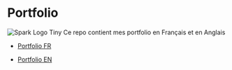 # Portfolio

![Spark Logo Tiny](https://files.training.databricks.com/images/105/logo_spark_tiny.png) Ce repo contient mes portfolio en Français et en Anglais

- [Portfolio FR](ressources/portfolio_slide/portfolio_fr.md)

- [Portfolio EN](ressources/portfolio_slide/portfolio_en.md)


<!-- export CHROME_PATH=/usr/bin/brave-browser -->
<!-- npx @marp-team/marp-cli@latest  -w ressources/portfolio_slide/portfolio_fr.md --pdf --allow-local-files --pdf-outlines -->